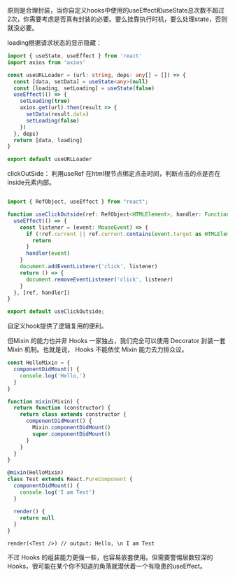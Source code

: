 

原则是合理封装，当你自定义hooks中使用的useEffect和useState总次数不超过2次，你需要考虑是否真有封装的必要。要么挂靠执行时机，要么处理state，否则就没必要。

loading根据请求状态的显示隐藏：

```ts
import { useState, useEffect } from 'react'
import axios from 'axios'

const useURLLoader = (url: string, deps: any[] = []) => {
  const [data, setData] = useState<any>(null)
  const [loading, setLoading] = useState(false)
  useEffect(() => {
    setLoading(true)
    axios.get(url).then(result => {
      setData(result.data)
      setLoading(false)
    })
  }, deps)
  return [data, loading]
}

export default useURLLoader
```


clickOutSide：
利用useRef 在html根节点绑定点击时间，判断点击的点是否在inside元素内部。

```ts

import { RefObject, useEffect } from "react";

function useClickOutside(ref: RefObject<HTMLElement>, handler: Function) {
  useEffect(() => {
    const listener = (event: MouseEvent) => {
      if (!ref.current || ref.current.contains(event.target as HTMLElement)) {
        return
      }
      handler(event)
    }
    document.addEventListener('click', listener)
    return () => {
      document.removeEventListener('click', listener)
    }
  }, [ref, handler])
}

export default useClickOutside;

```

自定义hook提供了逻辑复用的便利。


但Mixin 的能力也并非 Hooks 一家独占，我们完全可以使用 Decorator 封装一套 Mixin 机制。也就是说， Hooks 不能依仗 Mixin 能力去力排众议。
```js
const HelloMixin = {
  componentDidMount() {
    console.log('Hello,')
  }
}

function mixin(Mixin) {
  return function (constructor) {
    return class extends constructor {
      componentDidMount() {
        Mixin.componentDidMount()
        super.componentDidMount()
      }
    }
  }
}

@mixin(HelloMixin)
class Test extends React.PureComponent {
  componentDidMount() {
    console.log('I am Test')
  }

  render() {
    return null
  }
}
```
`render(<Test />) // output: Hello, \n I am Test`

不过 Hooks 的组装能力更强一些，也容易嵌套使用。但需要警惕层数较深的 Hooks，很可能在某个你不知道的角落就潜伏着一个有隐患的useEffect。